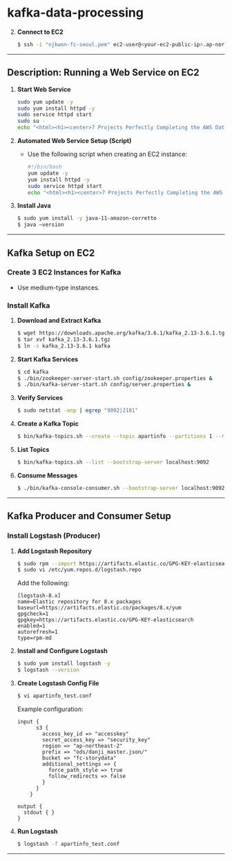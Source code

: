 # kafka-data-processing

2. **Connect to EC2**
   ```bash
   $ ssh -i "njkwon-fc-seoul.pem" ec2-user@<your-ec2-public-ip>.ap-northeast-1.compute.amazonaws.com
   ```

---

## Description: Running a Web Service on EC2

1. **Start Web Service**
   ```bash
   sudo yum update -y
   sudo yum install httpd -y
   sudo service httpd start
   sudo su -
   echo "<html><h1><center>7 Projects Perfectly Completing the AWS Data Pipeline Architecture</center></h1></html>" > /var/www/html/index.html
   ```

2. **Automated Web Service Setup (Script)**
   - Use the following script when creating an EC2 instance:
     ```bash
     #!/bin/bash
     yum update -y
     yum install httpd -y
     sudo service httpd start
     echo "<html><h1><center>7 Projects Perfectly Completing the AWS Data Pipeline Architecture</center></h1></html>" > /var/www/html/index.html
     ```

3. **Install Java**
   ```bash
   $ sudo yum install -y java-11-amazon-corretto
   $ java –version
   ```

---

## Kafka Setup on EC2

### Create 3 EC2 Instances for Kafka
- Use medium-type instances.

### Install Kafka

1. **Download and Extract Kafka**
   ```bash
   $ wget https://downloads.apache.org/kafka/3.6.1/kafka_2.13-3.6.1.tgz
   $ tar xvf kafka_2.13-3.6.1.tgz
   $ ln -s kafka_2.13-3.6.1 kafka
   ```

2. **Start Kafka Services**
   ```bash
   $ cd kafka
   $ ./bin/zookeeper-server-start.sh config/zookeeper.properties &
   $ ./bin/kafka-server-start.sh config/server.properties &
   ```

3. **Verify Services**
   ```bash
   $ sudo netstat -anp | egrep "9092|2181"
   ```

4. **Create a Kafka Topic**
   ```bash
   $ bin/kafka-topics.sh --create --topic apartinfo --partitions 1 --replication-factor 1 --bootstrap-server localhost:9092 &
   ```

5. **List Topics**
   ```bash
   $ bin/kafka-topics.sh --list --bootstrap-server localhost:9092
   ```

6. **Consume Messages**
   ```bash
   $ ./bin/kafka-console-consumer.sh --bootstrap-server localhost:9092 --topic apartinfo --from-beginning
   ```

---

## Kafka Producer and Consumer Setup

### Install Logstash (Producer)
1. **Add Logstash Repository**
   ```bash
   $ sudo rpm --import https://artifacts.elastic.co/GPG-KEY-elasticsearch
   $ sudo vi /etc/yum.repos.d/logstash.repo
   ```

   Add the following:
   ```
   [logstash-8.x]
   name=Elastic repository for 8.x packages
   baseurl=https://artifacts.elastic.co/packages/8.x/yum
   gpgcheck=1
   gpgkey=https://artifacts.elastic.co/GPG-KEY-elasticsearch
   enabled=1
   autorefresh=1
   type=rpm-md
   ```

2. **Install and Configure Logstash**
   ```bash
   $ sudo yum install logstash -y
   $ logstash --version
   ```

3. **Create Logstash Config File**
   ```bash
   $ vi apartinfo_test.conf
   ```

   Example configuration:
   ```plaintext
   input {
         s3 {
           access_key_id => "accesskey"
           secret_access_key => "security_key"
           region => "ap-northeast-2"
           prefix => "ods/danji_master.json/"
           bucket => "fc-storydata"
           additional_settings => {
             force_path_style => true
             follow_redirects => false
           }
         }
       }

   output {
     stdout { }
   }
   ```

4. **Run Logstash**
   ```bash
   $ logstash -f apartinfo_test.conf
   ```

---